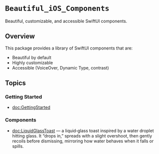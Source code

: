 # ``Beautiful_iOS_Components``

Beautiful, customizable, and accessible SwiftUI components.

## Overview

This package provides a library of SwiftUI components that are:

- Beautiful by default
- Highly customizable
- Accessible (VoiceOver, Dynamic Type, contrast)

## Topics

### Getting Started

- <doc:GettingStarted>

### Components

- <doc:LiquidGlassToast> — a liquid‑glass toast inspired by a water droplet hitting glass. It “drops in,” spreads with a slight overshoot, then gently recoils before dismissing, mirroring how water behaves when it falls or spills.
